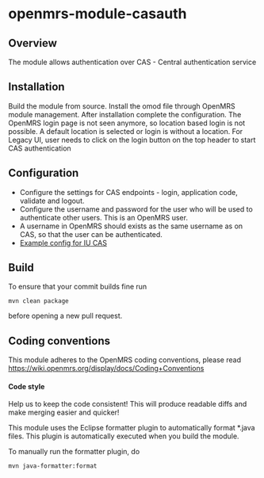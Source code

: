 # openmrs-module-casauth

## Overview
The module allows authentication over CAS - Central authentication service

## Installation
Build the module from source. Install the omod file through OpenMRS module management. 
After installation complete the configuration. The OpenMRS login page is not seen anymore, 
so location based login is not possible. A default location is selected or login is without a location. 
For Legacy UI, user needs to click on the login button on the top header to start CAS authentication

## Configuration
* Configure the settings for CAS endpoints - login, application code, validate and logout. 
* Configure the username and password for the user who will be used to authenticate other users. This is an OpenMRS user.
* A username in OpenMRS should exists as the same username as on CAS, so that the user can be authenticated.
* [Example config for IU CAS](https://github.com/iupui-soic/openmrs-module-casauth/wiki/Example-configuration-for-IU-CAS)

## Build
To ensure that your commit builds fine run
```
mvn clean package
```
before opening a new pull request.

## Coding conventions
This module adheres to the OpenMRS coding conventions, please read
https://wiki.openmrs.org/display/docs/Coding+Conventions

#### Code style
Help us to keep the code consistent!
This will produce readable diffs and make merging easier and quicker!

This module uses the Eclipse formatter plugin to automatically format *.java
files. This plugin is automatically executed when you build the module.

To manually run the formatter plugin, do
```
mvn java-formatter:format
```



